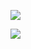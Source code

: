 ![](http://os9j59rou.bkt.clouddn.com/15232677899613.jpg?imageView2/0/q/75|watermark/1/image/aHR0cHM6Ly9pLmNyZWF0aXZlY29tbW9ucy5vcmcvbC9ieS1uYy1zYS80LjAvODh4MzEucG5n/dissolve/100/gravity/SouthEast/dx/10/dy/10)

![](http://os9j59rou.bkt.clouddn.com/15232677899748.jpg?imageView2/0/q/75|watermark/1/image/aHR0cHM6Ly9pLmNyZWF0aXZlY29tbW9ucy5vcmcvbC9ieS1uYy1zYS80LjAvODh4MzEucG5n/dissolve/100/gravity/SouthEast/dx/10/dy/10)
